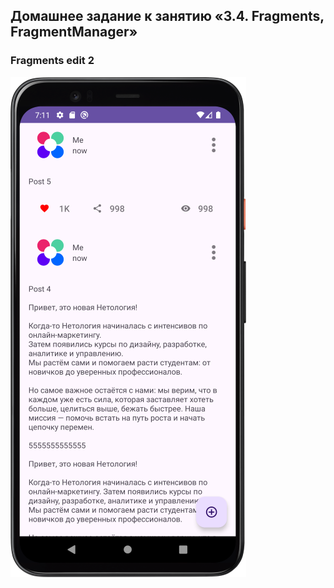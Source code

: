 ## Домашнее задание к занятию «3.4. Fragments, FragmentManager»


###  Fragments      edit 2

![Screenshot](img/Screenshot_Fragments_2.png)


